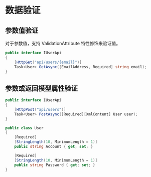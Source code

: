 ﻿# 数据验证

## 参数值验证

对于参数值，支持 ValidationAttribute 特性修饰来验证值。

```csharp
public interface IUserApi
{
    [HttpGet("api/users/{email}")]
    Task<User> GetAsync([EmailAddress, Required] string email);
}
```

## 参数或返回模型属性验证

```csharp
public interface IUserApi
{
    [HttpPost("api/users")]
    Task<User> PostAsync([Required][XmlContent] User user);
}

public class User
{
    [Required]
    [StringLength(10, MinimumLength = 1)]
    public string Account { get; set; }

    [Required]
    [StringLength(10, MinimumLength = 1)]
    public string Password { get; set; }
}
```
